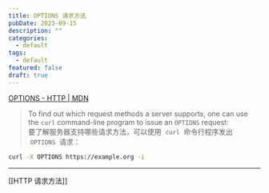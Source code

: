 ```yaml
---
title: OPTIONS 请求方法
pubDate: 2023-09-15
description: ""
categories:
  - default
tags:
  - default
featured: false
draft: true
---
```

[OPTIONS - HTTP | MDN](https://developer.mozilla.org/en-US/docs/Web/HTTP/Methods/OPTIONS)

> To find out which request methods a server supports, one can use the `curl` command-line program to issue an `OPTIONS` request:  
> 要了解服务器支持哪些请求方法，可以使用  `curl`  命令行程序发出  `OPTIONS`  请求：

```bash
curl -X OPTIONS https://example.org -i
```

---

[[HTTP 请求方法]]
